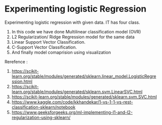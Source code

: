 # Experimenting logistic Regression 

Experimenting logistic regression with given data. 
IT has four class. 
1. In this code we have done Multilinear classification model (OVR)
2. L2 Regularization/ Ridge Regression model for the same data 
3. Linear Support Vector Classification.
4. C-Support Vector Classification. 
5. And finally model comaprision using visualization 

Rerefence :
1. https://scikit-learn.org/stable/modules/generated/sklearn.linear_model.LogisticRegression.html
2. https://scikit-learn.org/stable/modules/generated/sklearn.svm.LinearSVC.html
3. https://scikit-learn.org/stable/modules/generated/sklearn.svm.SVC.html
4. https://www.kaggle.com/code/kkhandekar/1-vs-1-1-vs-rest-classification-sklearn/notebook
5. https://www.geeksforgeeks.org/ml-implementing-l1-and-l2-regularization-using-sklearn/
